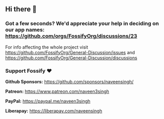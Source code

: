 ## Hi there 👋

### Got a few seconds? We'd appreciate your help in deciding on our app names: https://github.com/orgs/FossifyOrg/discussions/23

For info affecting the whole project visit https://github.com/FossifyOrg/General-Discussion/issues and https://github.com/FossifyOrg/General-Discussion/discussions

### Support Fossify :heart:
**Github Sponsors:** https://github.com/sponsors/naveensingh/

**Patreon:** https://www.patreon.com/naveen3singh

**PayPal:** https://paypal.me/naveen3singh

**Liberapay:** https://liberapay.com/naveensingh
